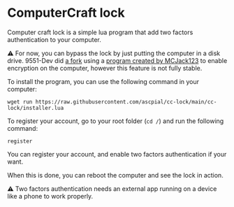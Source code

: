 # ComputerCraft lock

Computer craft lock is a simple lua program that add two factors authentication to your computer.

:warning: For now, you can bypass the lock by just putting the computer in a disk drive. 9551-Dev did [a fork](https://github.com/9551-Dev/cc-lock) using a [program created by MCJack123](https://gist.github.com/MCJack123/32c56917dc61da336ec0e8ca6aae39f8) to enable encryption on the computer, however this feature is not fully stable.

To install the program, you can use the following command in your computer:

```wget run https://raw.githubusercontent.com/ascpial/cc-lock/main/cc-lock/installer.lua```

To register your account, go to your root folder (`cd /`) and run the following command:

```register```

You can register your account, and enable two factors authentication if your want.

When this is done, you can reboot the computer and see the lock in action.

:warning: Two factors authentication needs an external app running on a device like a phone to work properly.
